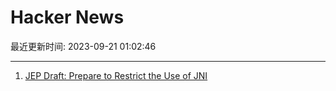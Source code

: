 # Hacker News

最近更新时间: 2023-09-21 01:02:46

--- 
1. [JEP Draft: Prepare to Restrict the Use of JNI](https://openjdk.org/jeps/8307341) 

